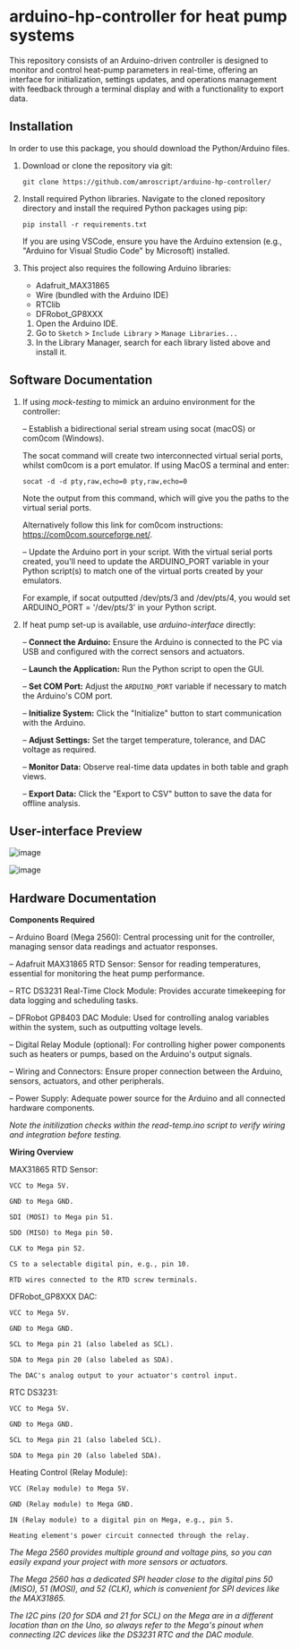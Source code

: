 # arduino-hp-controller for heat pump systems
This repository consists of an Arduino-driven controller is designed to monitor and control heat-pump parameters in real-time, offering an interface for initialization, settings updates, and operations management with feedback through a terminal display and with a functionality to export data.

## Installation 

In order to use this package, you should download the Python/Arduino files. 

1. Download or clone the repository via git: 

    `git clone https://github.com/amroscript/arduino-hp-controller/`

2. Install required Python libraries. Navigate to the cloned repository directory and install the required Python packages using pip:

    `pip install -r requirements.txt`

    If you are using VSCode, ensure you have the Arduino extension (e.g., "Arduino for Visual Studio Code" by Microsoft) installed.

3. This project also requires the following Arduino libraries: 

    - Adafruit_MAX31865
    - Wire (bundled with the Arduino IDE)
    - RTClib
    - DFRobot_GP8XXX

    1. Open the Arduino IDE.
    2. Go to `Sketch` > `Include Library` > `Manage Libraries...`
    3. In the Library Manager, search for each library listed above and install it.

## Software Documentation

1. If using _mock-testing_ to mimick an arduino environment for the controller:

    – Establish a bidirectional serial stream using socat (macOS) or com0com (Windows).

    The socat command will create two interconnected virtual serial ports, whilst com0com is a port emulator. If using MacOS a terminal and enter: 

    `socat -d -d pty,raw,echo=0 pty,raw,echo=0` 

    Note the output from this command, which will give you the paths to the virtual serial ports.

    Alternatively follow this link for com0com instructions: https://com0com.sourceforge.net/.

    – Update the Arduino port in your script. With the virtual serial ports created, you'll need to update the ARDUINO_PORT variable in your Python script(s) to match one of the virtual ports created by your emulators.

    For example, if socat outputted /dev/pts/3 and /dev/pts/4, you would set ARDUINO_PORT = '/dev/pts/3' in your Python script.

2. If heat pump set-up is available, use _arduino-interface_ directly:

    – **Connect the Arduino:** Ensure the Arduino is connected to the PC via USB and configured with the correct sensors and actuators.

    – **Launch the Application:** Run the Python script to open the GUI.

    – **Set COM Port:** Adjust the `ARDUINO_PORT` variable if necessary to match the Arduino's COM port.

    – **Initialize System:** Click the "Initialize" button to start communication with the Arduino.

    – **Adjust Settings:** Set the target temperature, tolerance, and DAC voltage as required.

    – **Monitor Data:** Observe real-time data updates in both table and graph views.

    – **Export Data:** Click the "Export to CSV" button to save the data for offline analysis.

## User-interface Preview

![image](https://github.com/amroscript/arduino-hp-controller/assets/163342561/d30b31a8-5c83-4e93-84ea-e2d63217f26b)

![image](https://github.com/amroscript/arduino-hp-controller/assets/163342561/e670c02f-aac0-450f-af79-779538deb5a3)

## Hardware Documentation

**Components Required**

– Arduino Board (Mega 2560): Central processing unit for the controller, managing sensor data readings and actuator responses.

– Adafruit MAX31865 RTD Sensor: Sensor for reading temperatures, essential for monitoring the heat pump performance.

– RTC DS3231 Real-Time Clock Module: Provides accurate timekeeping for data logging and scheduling tasks.

– DFRobot GP8403 DAC Module: Used for controlling analog variables within the system, such as outputting voltage levels.

– Digital Relay Module (optional): For controlling higher power components such as heaters or pumps, based on the Arduino's output signals.

– Wiring and Connectors: Ensure proper connection between the Arduino, sensors, actuators, and other peripherals.

– Power Supply: Adequate power source for the Arduino and all connected hardware components.

_Note the initilization checks within the _read-temp.ino_ script to verify wiring and integration before testing._


**Wiring Overview**  

MAX31865 RTD Sensor:

    VCC to Mega 5V.

    GND to Mega GND.

    SDI (MOSI) to Mega pin 51.

    SDO (MISO) to Mega pin 50.

    CLK to Mega pin 52.

    CS to a selectable digital pin, e.g., pin 10.
    
    RTD wires connected to the RTD screw terminals.

 DFRobot_GP8XXX DAC:

    VCC to Mega 5V.
  
    GND to Mega GND.
  
    SCL to Mega pin 21 (also labeled as SCL).
  
    SDA to Mega pin 20 (also labeled as SDA).
  
    The DAC's analog output to your actuator's control input.

RTC DS3231:

    VCC to Mega 5V.
  
    GND to Mega GND.
  
    SCL to Mega pin 21 (also labeled SCL).
  
    SDA to Mega pin 20 (also labeled SDA).

Heating Control (Relay Module):

    VCC (Relay module) to Mega 5V.
  
    GND (Relay module) to Mega GND.
  
    IN (Relay module) to a digital pin on Mega, e.g., pin 5.
  
    Heating element's power circuit connected through the relay.



_The Mega 2560 provides multiple ground and voltage pins, so you can easily expand your project with more sensors or actuators._

_The Mega 2560 has a dedicated SPI header close to the digital pins 50 (MISO), 51 (MOSI), and 52 (CLK), which is convenient for SPI devices like the MAX31865._

_The I2C pins (20 for SDA and 21 for SCL) on the Mega are in a different location than on the Uno, so always refer to the Mega's pinout when connecting I2C devices like the DS3231 RTC and the DAC module._




